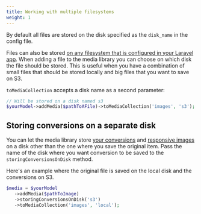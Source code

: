 ```yaml
---
title: Working with multiple filesystems
weight: 1
---
```


By default all files are stored on the disk specified as the `disk_name` in the config file.

Files can also be stored [on any filesystem that is configured in your Laravel app](http://laravel.com/docs/7.x/filesystem#configuration). When adding a file to the media library you can choose on which disk the file should be stored. This is useful when you have a combination of small files that should be stored locally and big files that you want to save on S3.

`toMediaCollection` accepts a disk name as a second parameter:

```php
// Will be stored on a disk named s3
$yourModel->addMedia($pathToAFile)->toMediaCollection('images', 's3');
```

## Storing conversions on a separate disk

You can let the media library store [your conversions](/v9/converting-images/defining-conversions) and [responsive images](/v9/responsive-images/getting-started-with-responsive-images) on a disk other than the one where you save the original item. Pass the name of the disk where you want conversion to be saved to the `storingConversionsOnDisk` method.

Here's an example where the original file is saved on the local disk and the conversions on S3.

```php
$media = $yourModel
   ->addMedia($pathToImage)
   ->storingConversionsOnDisk('s3')
   ->toMediaCollection('images', 'local');
```

